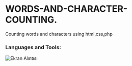 # WORDS-AND-CHARACTER-COUNTING.
Counting words and characters using html,css,php
<h3 align="left">Languages and Tools:</h3>

![Ekran Alıntısı](https://user-images.githubusercontent.com/108763130/223418211-6fd160d2-6ead-4682-b9ff-8b8f607e6d80.PNG)
